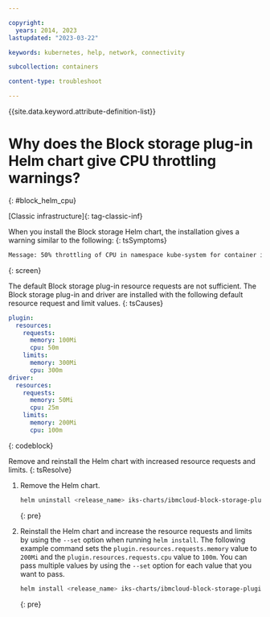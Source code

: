 ```yaml
---

copyright: 
  years: 2014, 2023
lastupdated: "2023-03-22"

keywords: kubernetes, help, network, connectivity

subcollection: containers

content-type: troubleshoot

---
```


{{site.data.keyword.attribute-definition-list}}





# Why does the Block storage plug-in Helm chart give CPU throttling warnings?
{: #block_helm_cpu}

[Classic infrastructure]{: tag-classic-inf}



When you install the Block storage Helm chart, the installation gives a warning similar to the following:
{: tsSymptoms}

```sh
Message: 50% throttling of CPU in namespace kube-system for container ibmcloud-block-storage-driver-container in pod ibmcloud-block-storage-driver-1abab.
```
{: screen}


The default Block storage plug-in resource requests are not sufficient. The Block storage plug-in and driver are installed with the following default resource request and limit values.
{: tsCauses}

```yaml
plugin:
  resources:
    requests:
      memory: 100Mi
      cpu: 50m
    limits:
      memory: 300Mi
      cpu: 300m
driver:
  resources:
    requests:
      memory: 50Mi
      cpu: 25m
    limits:
      memory: 200Mi
      cpu: 100m
```
{: codeblock}


Remove and reinstall the Helm chart with increased resource requests and limits.
{: tsResolve}

1. Remove the Helm chart.
    ```sh
    helm uninstall <release_name> iks-charts/ibmcloud-block-storage-plugin -n <namespace>
    ```
    {: pre}

2. Reinstall the Helm chart and increase the resource requests and limits by using the `--set` option when running `helm install`. The following example command sets the `plugin.resources.requests.memory` value to `200Mi` and the `plugin.resources.requests.cpu` value to `100m`. You can pass multiple values by using the `--set` option for each value that you want to pass.

    ```sh
    helm install <release_name> iks-charts/ibmcloud-block-storage-plugin -n <namespace> --set plugin.resources.requests.memory=200Mi --set plugin.resources.requests.cpu=100m
    ```
    {: pre}






